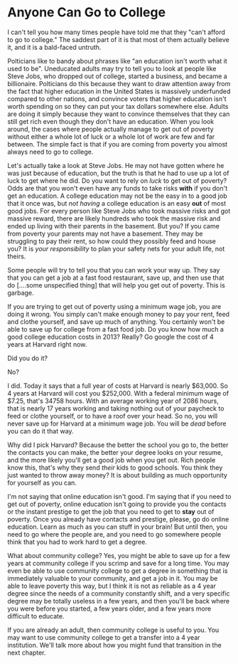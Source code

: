 # Anyone Can Go to College

I can't tell you how many times people have told me that they "can't afford to go to college."  The saddest part of it is that most of them actually believe it, and it is a bald-faced untruth.

Polticians like to bandy about phrases like "an education isn't worth what it used to be".  Uneducated adults may try to tell you to look at people like Steve Jobs, who dropped out of college, started a business, and became a billionaire.  Polticians do this because they want to draw attention away from the fact that higher education in the United States is massively underfunded compared to other nations, and convince voters that higher education isn't worth spending on so they can put your tax dollars somewhere else.  Adults are doing it simply because they want to convince themselves that they can still get rich even though they don't have an education.  When you look around, the cases where people actually manage to get out of poverty without either a whole lot of luck or a whole lot of work are few and far between.  The simple fact is that if you are coming from poverty you almost always need to go to college.

Let's actually take a look at Steve Jobs.  He may not have gotten where he was just because of education, but the truth is that he had to use up a lot of luck to get where he did.  Do you want to rely on _luck_ to get out of poverty?  Odds are that you won't even have any funds to take risks **with** if you don't get an education.  A college education may not be the easy in to a good job that it once was, but _not having_ a college education is an easy **out** of most good jobs.  For every person like Steve Jobs who took massive risks and got massive reward, there are likely hundreds who took the massive risk and ended up living with their parents in the basement.  But you?  If you came from poverty your parents may not have a basement.  They may be struggling to pay their rent, so how could they possibly feed and house you?  It is *your responsibility* to plan your safety nets for your adult life, not theirs.

Some people will try to tell you that you can work your way up.  They say that you can get a job at a fast food restaurant, save up, and then use that do [....some unspecified thing] that will help you get out of poverty.  This is garbage. 

If you are trying to get out of poverty using a minimum wage job, you are doing it wrong.  You simply can't make enough money to pay your rent, feed and clothe yourself, and save up much of anything. You certainly won't be able to save up for college from a fast food job.  Do you know how much a good college education costs in 2013? Really?  Go google the cost of 4 years at Harvard right now.  

Did you do it?  

No?

I did.  Today it says that a full year of costs at Harvard is nearly $63,000.  So 4 years at Harvard will cost you $252,000. With a federal minimum wage of $7.25, that's 34758 hours.  With an average working year of 2086 hours, that is nearly 17 years working and taking nothing out of your paycheck to feed or clothe yourself, or to have a roof over your head.  So no, you will never save up for Harvard at a minimum wage job.  You will be _dead_ before you can do it that way.

Why did I pick Harvard?  Because the better the school you go to, the better the contacts you can make, the better your degree looks on your resume, and the more likely you'll get a good job when you get out.  Rich people know this, that's why they send *their* kids to good schools.  You think they just wanted to throw away money?  It is about building as much opportunity for yourself as you can.

I'm not saying that online education isn't good.  I'm saying that if you need to get out of poverty, online education isn't going to provide you the contacts or the instant prestige to get the job that you need to get to **stay** out of poverty.  Once you already have contacts and prestige, please, go do online education.  Learn as much as you can stuff in your brain!  But until then, you need to go where the people are, and you need to go somewhere people think that you had to work hard to get a degree.

What about community college?  Yes, you might be able to save up for a few years at community college if you scrimp and save for a long time.  You may even be able to use community college to get a degree in something that is immediately valuable to your community, and get  a job in it.  You may be able to leave poverty this way, but I think it is not as reliable as a 4 year degree since the needs of a community constantly shift, and a very specific degree may be totally useless in a few years, and then you'll be back where you were before you started, a few years older, and a few years more difficult to educate.

If you are already an adult, then community college is useful to you.  You may want to use community college to get a transfer into a 4 year institution. We'll talk more about how you might fund that transition in the next chapter.
